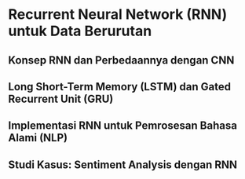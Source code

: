 # Recurrent Neural Network (RNN) untuk Data Berurutan
## Konsep RNN dan Perbedaannya dengan CNN
## Long Short-Term Memory (LSTM) dan Gated Recurrent Unit (GRU)
## Implementasi RNN untuk Pemrosesan Bahasa Alami (NLP)
## Studi Kasus: Sentiment Analysis dengan RNN
